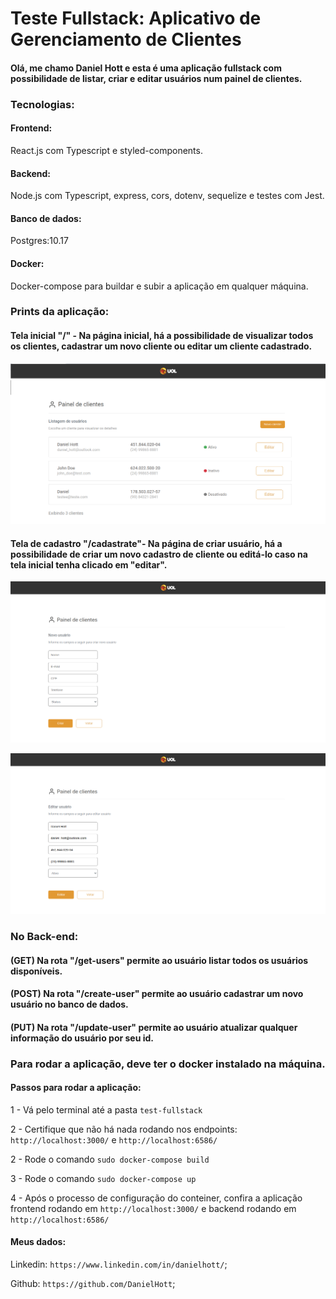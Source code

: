 # Teste Fullstack: Aplicativo de Gerenciamento de Clientes

#### Olá, me chamo Daniel Hott e esta é uma aplicação fullstack com possibilidade de listar, criar e editar usuários num painel de clientes.

### Tecnologias: 

#### Frontend: 

React.js com Typescript e styled-components.

#### Backend:

Node.js com Typescript, express, cors, dotenv, sequelize e testes com Jest.

#### Banco de dados:

Postgres:10.17

#### Docker:

Docker-compose para buildar e subir a aplicação em qualquer máquina.

### Prints da aplicação:

#### Tela inicial "/" -  Na página inicial, há a possibilidade de visualizar todos os clientes, cadastrar um novo cliente ou editar um cliente cadastrado.

![Web 1](https://github.com/DanielHott/imagens/blob/master/uol_inicial.png)

#### Tela de cadastro "/cadastrate"-  Na página de criar usuário, há a possibilidade de criar um novo cadastro de cliente ou editá-lo caso na tela inicial tenha clicado em "editar".

![Web 1](https://github.com/DanielHott/imagens/blob/master/uol_cadastrate.png)

![Web 1](https://github.com/DanielHott/imagens/blob/master/uol_edit.png)


### No Back-end:

#### (GET) Na rota "/get-users" permite ao usuário listar todos os usuários disponíveis.

#### (POST) Na rota "/create-user" permite ao usuário cadastrar um novo usuário no banco de dados.

#### (PUT) Na rota "/update-user" permite ao usuário atualizar qualquer informação do usuário por seu id.

### Para rodar a aplicação, deve ter o docker instalado na máquina.

#### Passos para rodar a aplicação:

1 - Vá pelo terminal até a pasta `test-fullstack`

2 - Certifique que não há nada rodando nos endpoints: `http://localhost:3000/` e `http://localhost:6586/`

2 - Rode o comando `sudo docker-compose build`

3 - Rode o comando `sudo docker-compose up`

4 - Após o processo de configuração do conteiner, confira a aplicação frontend rodando em `http://localhost:3000/` e backend rodando em `http://localhost:6586/`

#### Meus dados:

Linkedin: `https://www.linkedin.com/in/danielhott/`;

Github: `https://github.com/DanielHott`;
